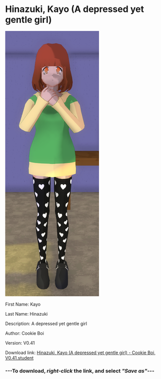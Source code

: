 # Hinazuki, Kayo (A depressed yet gentle girl)

<img src = "https://raw.githubusercontent.com/Arbiter1223/Daigaku-Gurashi-Custom-Students/master/Students/Files/Hinazuki%2C%20Kayo%20(A%20depressed%20yet%20gentle%20girl).png">

First Name: Kayo

Last Name: Hinazuki

Description: A depressed yet gentle girl

Author: Cookie Boi

Version: V0.41

Download link: <a href="https://raw.githubusercontent.com/Arbiter1223/Daigaku-Gurashi-Custom-Students/master/Students/Files/Hinazuki%2C%20Kayo%20(A%20depressed%20yet%20gentle%20girl)%20-%20Cookie%20Boi%2C%20V0.41.student">Hinazuki, Kayo (A depressed yet gentle girl) - Cookie Boi, V0.41.student</a>

### ---**To download, _right-click_ the link, and select _"Save as"_**---
